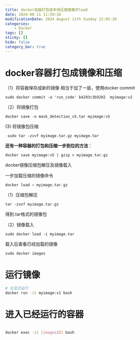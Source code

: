 ```yaml
---
title: docker容器打包成本地压缩镜像并load
date: 2024-08-11 11:59:34
modificationDate: 2024 August 11th Sunday 12:05:20
categories: 
	- Docker
tags: []
sticky: []
hide: false
category_bar: true
---
```


# docker容器打包成镜像和压缩
（1）将容器保存成新的镜像
相当于加了一层，使用docker commit

```
sudo docker commit -a 'run_code' b4293c3b9202  myimage:v2
```


（2）将镜像打包

```
docker save -o mask_detection_v5.tar myimage:v5
```


(3) 将镜像包压缩

```
 sudo tar -zcvf myimage.tar.gz myimage.tar
```


**还有一种容器的打包和压缩一步到位的方法**：

```
docker save myimage:v5 | gzip > myimage.tar.gz
```


docker镜像压缩包解压及镜像载入

一步加载压缩的镜像命令


```sh
docker load < myimage.tar.gz

```

（1）压缩包解压

```
tar -zxvf myimage.tar.gz
```


得到.tar格式的镜像包

（2）镜像载入

```
sudo docker load -i myimage.tar
```


载入后查看已经加载的镜像


```
sudo docker images
```



# 运行镜像


```sh
# 交互式运行
docker run -it myimage:v1 bash

```

# 进入已经运行的容器


```sh

docker exec -it [imagesID] bash
```
